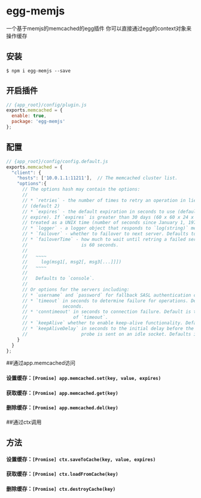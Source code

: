 # egg-memjs

一个基于memjs的memcached的egg插件
你可以直接通过egg的context对象来操作缓存

## 安装
```
$ npm i egg-memjs --save
```

## 开启插件
```javascript
// {app_root}/config/plugin.js
exports.memcached = {
  enable: true,
  package: 'egg-memjs'
};
```

## 配置
```javascript
// {app_root}/config/config.default.js 
exports.memcached = {
  "client": {
    "hosts": ['10.0.1.1:11211'],  // The memcached cluster list.
    "options":{
      // The options hash may contain the options:
      //
      // * `retries` - the number of times to retry an operation in lieu of failures
      // (default 2)
      // * `expires` - the default expiration in seconds to use (default 0 - never
      // expire). If `expires` is greater than 30 days (60 x 60 x 24 x 30), it is
      // treated as a UNIX time (number of seconds since January 1, 1970).
      // * `logger` - a logger object that responds to `log(string)` method calls.
      // * `failover` - whether to failover to next server. Defaults to false.
      // * `failoverTime` - how much to wait until retring a failed server. Default
      //                    is 60 seconds.
      //
      //   ~~~~
      //     log(msg1[, msg2[, msg3[...]]])
      //   ~~~~
      //
      //   Defaults to `console`.
      //
      // Or options for the servers including:
      // * `username` and `password` for fallback SASL authentication credentials.
      // * `timeout` in seconds to determine failure for operations. Default is 0.5
      //             seconds.
      // * 'conntimeout' in seconds to connection failure. Default is twice the value
      //                 of `timeout`.
      // * `keepAlive` whether to enable keep-alive functionality. Defaults to false.
      // * `keepAliveDelay` in seconds to the initial delay before the first keepalive
      //                    probe is sent on an idle socket. Defaults is 30 seconds.
    }
  }
};
```
##通过app.memcached访问
#### 设置缓存：`[Promise] app.memcached.set(key, value, expires)`  
#### 获取缓存：`[Promise] app.memcached.get(key)`
#### 删除缓存：`[Promise] app.memcached.del(key)`   


##通过ctx调用
## 方法
#### 设置缓存：`[Promise] ctx.saveToCache(key, value, expires)` 
#### 获取缓存：`[Promise] ctx.loadFromCache(key)`
#### 删除缓存：`[Promise] ctx.destroyCache(key)`   
